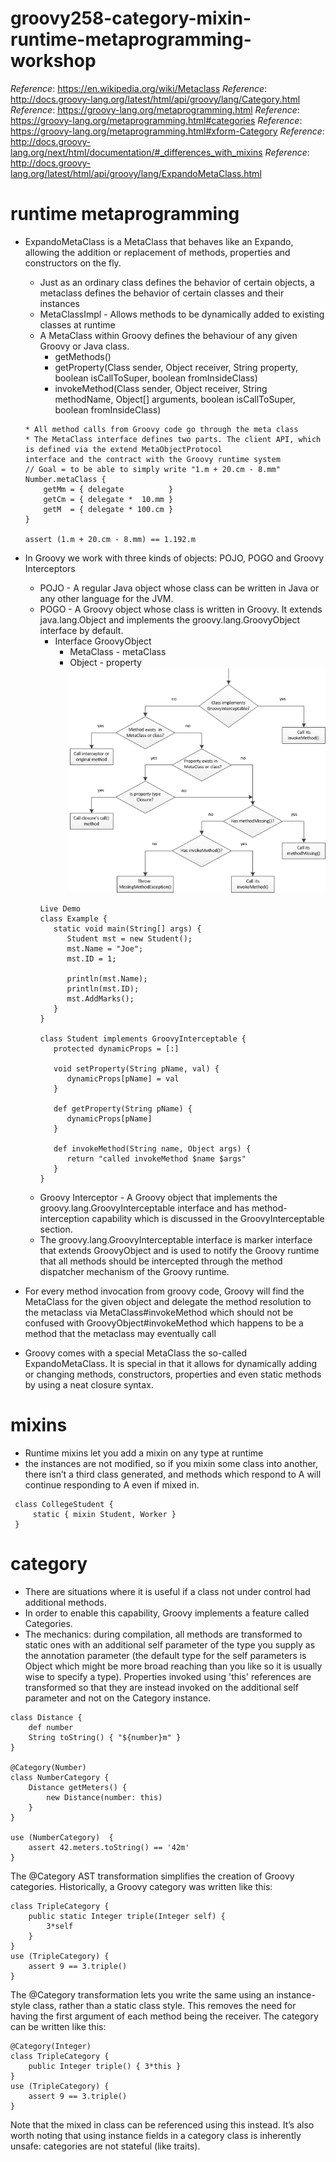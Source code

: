 # groovy258-category-mixin-runtime-metaprogramming-workshop

_Reference_: https://en.wikipedia.org/wiki/Metaclass
_Reference_: http://docs.groovy-lang.org/latest/html/api/groovy/lang/Category.html
_Reference_: https://groovy-lang.org/metaprogramming.html
_Reference_: https://groovy-lang.org/metaprogramming.html#categories
_Reference_: https://groovy-lang.org/metaprogramming.html#xform-Category
_Reference_: http://docs.groovy-lang.org/next/html/documentation/#_differences_with_mixins
_Reference_: http://docs.groovy-lang.org/latest/html/api/groovy/lang/ExpandoMetaClass.html

# runtime metaprogramming
* ExpandoMetaClass is a MetaClass that behaves like an Expando, allowing the addition or replacement of methods, 
properties and constructors on the fly.
    * Just as an ordinary class defines the behavior of certain objects, a metaclass defines the behavior of certain 
    classes and their instances
    * MetaClassImpl - Allows methods to be dynamically added to existing classes at runtime
    * A MetaClass within Groovy defines the behaviour of any given Groovy or Java class.
        * getMethods()
        * getProperty​(Class sender, Object receiver, String property, boolean isCallToSuper, boolean fromInsideClass)
        * invokeMethod​(Class sender, Object receiver, String methodName, Object[] arguments, boolean isCallToSuper, boolean fromInsideClass)
    ```
    * All method calls from Groovy code go through the meta class
    * The MetaClass interface defines two parts. The client API, which is defined via the extend MetaObjectProtocol 
  interface and the contract with the Groovy runtime system
    // Goal = to be able to simply write "1.m + 20.cm - 8.mm"
    Number.metaClass {
        getMm = { delegate          }
        getCm = { delegate *  10.mm }
        getM  = { delegate * 100.cm }
    }
    
    assert (1.m + 20.cm - 8.mm) == 1.192.m
    ```
* In Groovy we work with three kinds of objects: POJO, POGO and Groovy Interceptors
    * POJO - A regular Java object whose class can be written in Java or any other language for the JVM.
    * POGO - A Groovy object whose class is written in Groovy. It extends java.lang.Object and implements the 
    groovy.lang.GroovyObject interface by default. 
        * Interface GroovyObject
            * MetaClass - metaClass
            * Object - property
        ![alt text](img/GroovyInterceptions.png)
        ```
        Live Demo
        class Example {
           static void main(String[] args) {
              Student mst = new Student();
              mst.Name = "Joe";
              mst.ID = 1;
        		
              println(mst.Name);
              println(mst.ID);
              mst.AddMarks();
           } 
        }
         
        class Student implements GroovyInterceptable {
           protected dynamicProps = [:]  
            
           void setProperty(String pName, val) {
              dynamicProps[pName] = val
           } 
           
           def getProperty(String pName) {
              dynamicProps[pName]
           }
           
           def invokeMethod(String name, Object args) {
              return "called invokeMethod $name $args"
           }
        }
        ```
    * Groovy Interceptor - A Groovy object that implements the groovy.lang.GroovyInterceptable interface and 
    has method-interception capability which is discussed in the GroovyInterceptable section.
    * The groovy.lang.GroovyInterceptable interface is marker interface that extends GroovyObject and is used to notify 
    the Groovy runtime that all methods should be intercepted through the method dispatcher mechanism of the Groovy 
    runtime.

* For every method invocation from groovy code, Groovy will find the MetaClass for the given object and delegate the method resolution to the metaclass via MetaClass#invokeMethod which should not be confused with GroovyObject#invokeMethod which happens to be a method that the metaclass may eventually call
* Groovy comes with a special MetaClass the so-called ExpandoMetaClass. It is special in that it allows for dynamically adding or changing methods, constructors, properties and even static methods by using a neat closure syntax.

# mixins
* Runtime mixins let you add a mixin on any type at runtime
* the instances are not modified, so if you mixin some class into another, there isn’t a third class generated, and 
methods which respond to A will continue responding to A even if mixed in.
```
 class CollegeStudent {
     static { mixin Student, Worker }
 }
```
# category
* There are situations where it is useful if a class not under control had additional methods. 
* In order to enable this capability, Groovy implements a feature called Categories.
* The mechanics: during compilation, all methods are transformed to static ones with an additional self parameter 
of the type you supply as the annotation parameter (the default type for the self parameters is Object which might 
be more broad reaching than you like so it is usually wise to specify a type). Properties invoked using 'this' 
references are transformed so that they are instead invoked on the additional self parameter and not on the 
Category instance.
```
class Distance {
    def number
    String toString() { "${number}m" }
}

@Category(Number)
class NumberCategory {
    Distance getMeters() {
        new Distance(number: this)
    }
}

use (NumberCategory)  {
    assert 42.meters.toString() == '42m'
}
```
The @Category AST transformation simplifies the creation of Groovy categories. Historically, a Groovy category was written like this:

```
class TripleCategory {
    public static Integer triple(Integer self) {
        3*self
    }
}
use (TripleCategory) {
    assert 9 == 3.triple()
}
```
The @Category transformation lets you write the same using an instance-style class, rather than a static class style. 
This removes the need for having the first argument of each method being the receiver. The category can be written 
like this:
```
@Category(Integer)
class TripleCategory {
    public Integer triple() { 3*this }
}
use (TripleCategory) {
    assert 9 == 3.triple()
}
```
Note that the mixed in class can be referenced using this instead. It’s also worth noting that using instance fields 
in a category class is inherently unsafe: categories are not stateful (like traits).